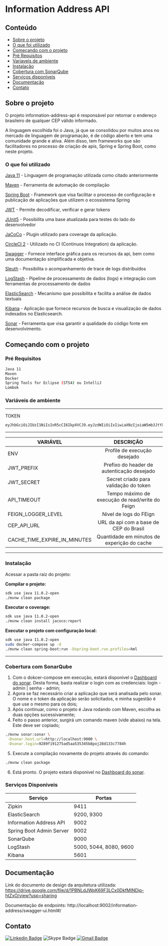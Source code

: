 # Information Address API

<!-- TABLE OF CONTENTS -->
## Conteúdo

* [Sobre o projeto](#sobre-o-projeto)
 * [O que foi utilizado](#o-que-foi-utilizado)
* [Começando com o projeto](#começando-com-o-projeto)
 * [Pré Requisitos](#pre-requisitos)
 * [Variaveis de ambiente](#variaveis-de-ambiente)
 * [Instalação](#instalação)
 * [Cobertura com SonarQube](#cobertura)
 * [Serviços disponíveis](#serviços)
* [Documentação](#documentação)
* [Contato](#contato)
 
<!-- ABOUT THE PROJECT -->
## Sobre o projeto
 
O projeto information-address-api é responsável por retornar o endereço brasileiro de qualquer CEP válido informado.
 
A linguagem escolhida foi o Java, já que se consolidou por muitos anos no mercado de linguagem de programação, é de código aberto e tem uma comunidade grande e ativa. Além disso, tem frameworks que são facilitadores no processo de criação de apis, Spring e Spring Boot, como neste projeto.

### O que foi utilizado

[Java 11](https://www.oracle.com/java/technologies/javase-jdk11-downloads.html) - Linguagem de programação utilizada como citado anteriormente
 
[Maven](https://maven.apache.org/) - Ferramenta de automação de compilação
 
[Spring Boot](https://spring.io/projects/spring-boot) - Framework que visa facilitar o processo de configuração e publicação de aplicações que utilizem o ecossistema Spring
 
[JWT](https://jwt.io/) - Permite decodificar, verificar e gerar tokens
 
[JUnit5](https://junit.org/junit5/docs/current/user-guide/) - Possibilita uma base atualizada para testes do lado do desenvolvedor
 
[JaCoCo](https://github.com/jacoco/jacoco) - Plugin utilizado para coverage da aplicação.
 
[CircleCI 2](https://circleci.com/) - Utilizado no CI (Continuos Integration) da aplicação.
 
[Swagger](https://swagger.io/tools/swagger-editor/) - Fornece interface gráfica para os recursos da api, bem como uma documentação simplificada e objetiva.
 
[Sleuth](https://spring.io/projects/spring-cloud-sleuth) - Possibilita o acompanhamento de trace de logs distribuídos
 
[LogStash](https://www.elastic.co/pt/logstash) - Pipeline de processamento de dados (logs) e integração com ferramentas de processamento de dados
 
[ElasticSearch](https://www.elastic.co/pt/what-is/elasticsearch) - Mecanismo que possibilita e facilita a análise de dados textuais
 
[Kibana](https://www.elastic.co/pt/kibana) - Aplicação que fornece recursos de busca e visualização de dados indexados no Elasticsearch.
 
[Sonar](https://docs.sonarqube.org/latest/) - Ferramenta que visa garantir a qualidade do código fonte em desenvolvimento.

## Começando com o projeto

### Pré Requisitos

```sh
Java 11
Maven
Docker
Spring Tools for Eclipse (STS4) ou IntelliJ
Lombok
```

### Variáveis de ambiente
***

TOKEN
```sh
eyJhbGciOiJIUzI1NiIsInR5cCI6IkpXVCJ9.eyJzdWIiOiIxIiwiaXNzIjoiaW5mb3JtYXRpb24tYWRkcmVzLWFwaSIsImlhdCI6MTU4NDEyNDY5M30.PtGT8gYoh4ypR8hxBc-detd2ukd0tPf0KJi7JUBdGxE
```
***

| VARIÁVEL                       | DESCRIÇÃO         |
| ------------------------------ | :---------------: |
| ENV | Profile de execução desejado |
| JWT_PREFIX | Prefixo do header de autenticação desejado |
| JWT_SECRET | Secret criado para validação do token |
| API_TIMEOUT | Tempo máximo de execução de read/write do Feign |
| FEIGN_LOGGER_LEVEL | Nivel de logs do FEign |
| CEP_API_URL | URL da api com a base de CEP do Brasil |
| CACHE_TIME_EXPIRE_IN_MINUTES | Quantidade em minutos de experição do cache |
***
### Instalação

Acessar a pasta raiz do projeto:

**Compilar o projeto:**

```sh
sdk use java 11.0.2-open
./mvnw clean package
```

**Executar o coverage:**

```sh
sdk use java 11.0.2-open
./mvnw clean install jacoco:report
```

**Executar o projeto com configuração local:**

```sh
sdk use java 11.0.2-open
sudo docker-compose up -d
./mvnw clean spring-boot:run -Dspring-boot.run.profiles=hml
```
***
### Cobertura com SonarQube

1) Com o dokcer-compose em execução, estará disponível o [Dashboard do sonar](http://localhost:9000). Desta forma, basta realizar o login com as credenciais: login - admin | senha - admin;
2) Agora se faz necessário criar a aplicação que será analisada pelo sonar. O nome e o token da aplicação serão solicitados, e minha sugestão é que use o mesmo para os dois;
3) Após continuar, como o projeto é Java rodando com Maven, escolha as duas opções sucessivamente;
4) Feito o passo anterior, surgirá um comando maven (vide abaixo) na tela. Este deve ser copiado;
```sh
./mvnw sonar:sonar \
 -Dsonar.host.url=http://localhost:9000 \
 -Dsonar.login=9289f191275ad5aa535345b8poj28d133c7784h
```
5) Execute a compilação novamente do projeto através do comando:
```sh
./mvnw clean package
```
6) Está pronto. O projeto estará disponível no [Dashboard do sonar](http://localhost:9000).

### Serviços Disponiveis

| Serviço                 | Portas                 |
|-------------------------|------------------------|
|Zipkin                   | 9411                   |
|ElasticSearch            | 9200, 9300             |
|Information Address API  | 9002                   |
|Spring Boot Admin Server | 9002                   |
|SonarQube                | 9000                   |
|LogStash                 | 5000, 5044, 8080, 9600 | 
|Kibana                   | 5601                   |

## Documentação

Link do documento de design da arquitetura utilizada:
https://drive.google.com/file/d/1PBNLdJWpK69F3LCx0DkfMINDip-htZxO/view?usp=sharing

Documentação de endpoints: http://localhost:9002/information-address/swagger-ui.html#/

## Contato
[![Linkedin Badge](https://img.shields.io/badge/-Leonardo-blue?style=flat-square&logo=Linkedin&logoColor=white&link=https://www.linkedin.com/in/lmotta18/)](https://www.linkedin.com/in/lmotta18/)
![Skype Badge](https://img.shields.io/badge/-motta1840-lightblue?style=flat-square&logo=Skype&logoColor=white)
[![Gmail Badge](https://img.shields.io/badge/-leonardo.motta@luizalabs.com-c14438?style=flat-square&logo=Gmail&logoColor=white&link=mailto:leonardo.motta@luizalabs.com)](leonardo.motta@luizalabs.com)